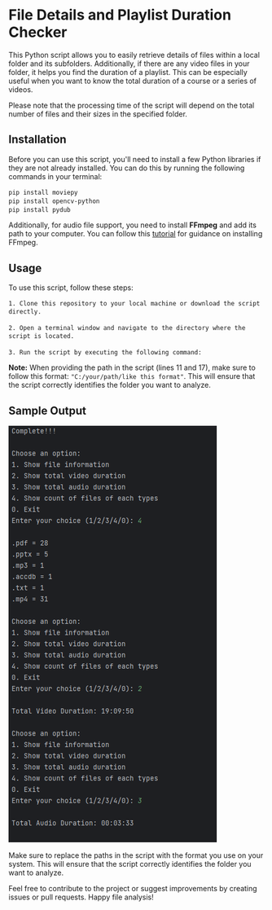 # File Details and Playlist Duration Checker

This Python script allows you to easily retrieve details of files within a local folder and its subfolders. Additionally, if there are any video files in your folder, it helps you find the duration of a playlist. This can be especially useful when you want to know the total duration of a course or a series of videos.

Please note that the processing time of the script will depend on the total number of files and their sizes in the specified folder.

## Installation

Before you can use this script, you'll need to install a few Python libraries if they are not already installed. You can do this by running the following commands in your terminal:

```bash
pip install moviepy
pip install opencv-python
pip install pydub
```
Additionally, for audio file support, you need to install **FFmpeg** and add its path to your computer. You can follow this [tutorial](https://www.youtube.com/watch?v=IECI72XEox0&ab_channel=TroubleChute) for guidance on installing FFmpeg.

## Usage

To use this script, follow these steps:

    1. Clone this repository to your local machine or download the script directly.

    2. Open a terminal window and navigate to the directory where the script is located.

    3. Run the script by executing the following command:

**Note:** When providing the path in the script (lines 11 and 17), make sure to follow this format: `"C:/your/path/like this format"`. This will ensure that the script correctly identifies the folder you want to analyze.

## Sample Output

![Sample Output](sample_output.png)

Make sure to replace the paths in the script with the format you use on your system. This will ensure that the script correctly identifies the folder you want to analyze.

Feel free to contribute to the project or suggest improvements by creating issues or pull requests. Happy file analysis!
